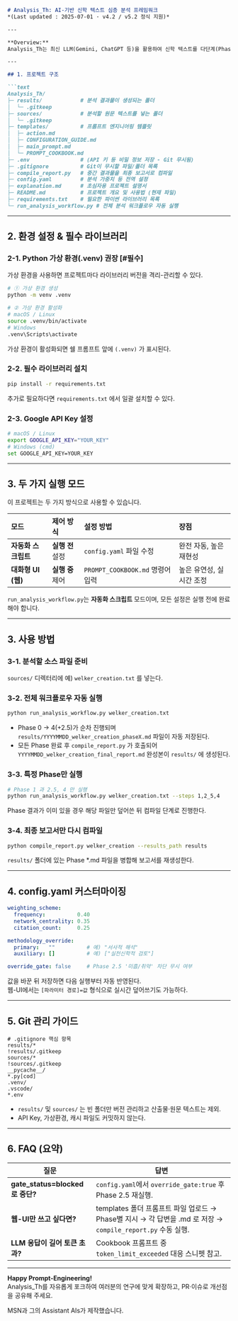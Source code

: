 ```markdown
# Analysis_Th: AI-기반 신학 텍스트 심층 분석 프레임워크  
*(Last updated : 2025-07-01 · v4.2 / v5.2 정식 지원)*  

---

**Overview:**  
Analysis_Th는 최신 LLM(Gemini, ChatGPT 등)을 활용하여 신학 텍스트를 다단계(Phase 0 – 4 + 2.5)로 분석-검증-보고하는 "프롬프트 엔지니어링 + 파이썬 자동화" 프레임워크다. 웹 UI만으로도 사용할 수 있고, CLI 스크립트로 완전 자동화할 수도 있다.

---

## 1. 프로젝트 구조

```text
Analysis_Th/
├─ results/            # 분석 결과물이 생성되는 폴더
│  └─ .gitkeep
├─ sources/            # 분석할 원문 텍스트를 넣는 폴더
│  └─ .gitkeep
├─ templates/          # 프롬프트 엔지니어링 템플릿
│  ├─ action.md
│  ├─ CONFIGURATION_GUIDE.md
│  ├─ main_prompt.md
│  └─ PROMPT_COOKBOOK.md
├─ .env                # (API 키 등 비밀 정보 저장 - Git 무시됨)
├─ .gitignore          # Git이 무시할 파일/폴더 목록
├─ compile_report.py   # 중간 결과물을 최종 보고서로 컴파일
├─ config.yaml         # 분석 가중치 등 전역 설정
├─ explanation.md      # 초심자용 프로젝트 설명서
├─ README.md           # 프로젝트 개요 및 사용법 (현재 파일)
├─ requirements.txt    # 필요한 파이썬 라이브러리 목록
└─ run_analysis_workflow.py # 전체 분석 워크플로우 자동 실행
```

---

## 2. 환경 설정 & 필수 라이브러리

### 2-1. Python 가상 환경(.venv) 권장 [#필수]

가상 환경을 사용하면 프로젝트마다 라이브러리 버전을 격리-관리할 수 있다.

```bash
# ① 가상 환경 생성
python -m venv .venv

# ② 가상 환경 활성화
# macOS / Linux
source .venv/bin/activate
# Windows
.venv\Scripts\activate
```

가상 환경이 활성화되면 쉘 프롬프트 앞에 `(.venv)` 가 표시된다.

### 2-2. 필수 라이브러리 설치

```bash
pip install -r requirements.txt
```

추가로 필요하다면 `requirements.txt` 에서 일괄 설치할 수 있다.

### 2-3. Google API Key 설정

```bash
# macOS / Linux
export GOOGLE_API_KEY="YOUR_KEY"
# Windows (cmd)
set GOOGLE_API_KEY=YOUR_KEY
```

---

## 3. 두 가지 실행 모드

이 프로젝트는 두 가지 방식으로 사용할 수 있습니다.

| 모드 | 제어 방식 | 설정 방법 | 장점 |
| :--- | :--- | :--- | :--- |
| **자동화 스크립트** | **실행 전** 설정 | `config.yaml` 파일 수정 | 완전 자동, 높은 재현성 |
| **대화형 UI (웹)** | **실행 중** 제어 | `PROMPT_COOKBOOK.md` 명령어 입력 | 높은 유연성, 실시간 조정 |

`run_analysis_workflow.py`는 **자동화 스크립트** 모드이며, 모든 설정은 실행 전에 완료해야 합니다.

---

## 3. 사용 방법

### 3-1. 분석할 소스 파일 준비

`sources/` 디렉터리에 예) `welker_creation.txt` 를 넣는다.

### 3-2. 전체 워크플로우 자동 실행

```bash
python run_analysis_workflow.py welker_creation.txt
```

* Phase 0 → 4(+2.5)가 순차 진행되며  
 `results/YYYYMMDD_welker_creation_phaseX.md` 파일이 자동 저장된다.  
* 모든 Phase 완료 후 `compile_report.py` 가 호출되어  
 `YYYYMMDD_welker_creation_final_report.md` 완성본이 `results/` 에 생성된다.

### 3-3. 특정 Phase만 실행

```bash
# Phase 1 과 2.5, 4 만 실행
python run_analysis_workflow.py welker_creation.txt --steps 1,2_5,4
```

Phase 결과가 이미 있을 경우 해당 파일만 덮어쓴 뒤 컴파일 단계로 진행한다.

### 3-4. 최종 보고서만 다시 컴파일

```bash
python compile_report.py welker_creation --results_path results
```

`results/` 폴더에 있는 Phase *.md 파일을 병합해 보고서를 재생성한다.

---

## 4. config.yaml 커스터마이징

```yaml
weighting_scheme:
  frequency:          0.40
  network_centrality: 0.35
  citation_count:     0.25

methodology_override:
  primary:   ""          # 예) "서사적 해석"
  auxiliary: []          # 예) ["실천신학적 검토"]

override_gate: false     # Phase 2.5 '미흡/취약' 차단 무시 여부
```

값을 바꾼 뒤 저장하면 다음 실행부터 자동 반영된다.  
웹-UI에서는 `[파라미터 경로]=값` 형식으로 실시간 덮어쓰기도 가능하다.

---

## 5. Git 관리 가이드

```
# .gitignore 핵심 항목
results/*
!results/.gitkeep
sources/*
!sources/.gitkeep
__pycache__/
*.py[cod]
.venv/
.vscode/
*.env
```

* `results/` 및 `sources/` 는 빈 폴더만 버전 관리하고 산출물·원문 텍스트는 제외.  
* API Key, 가상환경, 캐시 파일도 커밋하지 않는다.

---

## 6. FAQ (요약)

| 질문 | 답변 |
|------|------|
| **gate_status=blocked로 중단?** | `config.yaml`에서 `override_gate:true` 후 Phase 2.5 재실행. |
| **웹-UI만 쓰고 싶다면?** | templates 폴더 프롬프트 파일 업로드 → Phase별 지시 → 각 답변을 .md 로 저장 → `compile_report.py` 수동 실행. |
| **LLM 응답이 길어 토큰 초과?** | Cookbook 프롬프트 중 `token_limit_exceeded` 대응 스니펫 참고. |

---

**Happy Prompt-Engineering!**  
Analysis_Th를 자유롭게 포크하여 여러분의 연구에 맞게 확장하고, PR·이슈로 개선점을 공유해 주세요.  

MSN과 그의 Assistant AIs가 제작했습니다.
```